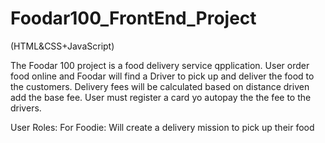 # Foodar100_FrontEnd_Project
(HTML&amp;CSS+JavaScript)

The Foodar 100 project is a food delivery service qpplication. User order food online and Foodar will  find a Driver to pick up and deliver the food to the customers. 
Delivery fees will be calculated based on distance driven add the base fee. User must register a card yo autopay the the fee to the drivers.

User Roles:
For Foodie: Will create a delivery mission to pick up their food 

